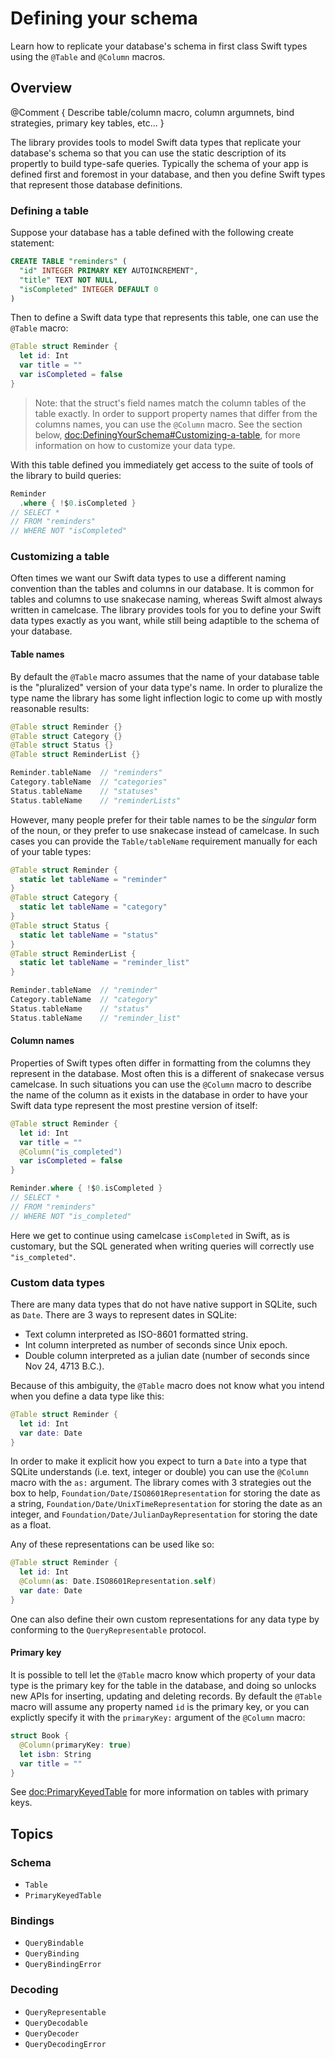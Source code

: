 # Defining your schema

Learn how to replicate your database's schema in first class Swift types 
using the `@Table` and `@Column` macros.

## Overview

@Comment {
  Describe table/column macro, column argumnets, bind strategies, primary key tables, etc...
  }

The library provides tools to model Swift data types that replicate your database's schema so that
you can use the static description of its propertly to build type-safe queries. Typically the 
schema of your app is defined first and foremost in your database, and then you define Swift types
that represent those database definitions.

### Defining a table

Suppose your database has a table defined with the following create statement:

```sql
CREATE TABLE "reminders" (
  "id" INTEGER PRIMARY KEY AUTOINCREMENT",
  "title" TEXT NOT NULL,
  "isCompleted" INTEGER DEFAULT 0
)
```

Then to define a Swift data type that represents this table, one can use the `@Table` macro:

```swift
@Table struct Reminder {
  let id: Int 
  var title = ""
  var isCompleted = false
}
```

> Note: that the struct's field names match the column tables of the table exactly. In order to
support property names that differ from the columns names, you can use the `@Column` macro. See the
section below, <doc:DefiningYourSchema#Customizing-a-table>,  for more information on how to
customize your data type.

With this table defined you immediately get access to the suite of tools of the library to build
queries:

```swift
Reminder
  .where { !$0.isCompleted }
// SELECT *
// FROM "reminders"
// WHERE NOT "isCompleted"
```

### Customizing a table

Often times we want our Swift data types to use a different naming convention than the tables and
columns in our database. It is common for tables and columns to use snakecase naming, whereas 
Swift almost always written in camelcase. The library provides tools for you to define your Swift
data types exactly as you want, while still being adaptible to the schema of your database.

#### Table names

By default the `@Table` macro assumes that the name of your database table is the "pluralized" 
version of your data type's name. In order to pluralize the type name the library has some light
inflection logic to come up with mostly reasonable results:

```swift
@Table struct Reminder {}
@Table struct Category {}
@Table struct Status {}
@Table struct ReminderList {}

Reminder.tableName  // "reminders"
Category.tableName  // "categories"
Status.tableName    // "statuses"
Status.tableName    // "reminderLists"
```

However, many people prefer for their table names to be the _singular_ form of the noun, or they
prefer to use snakecase instead of camelcase. In such cases you can provide the ``Table/tableName``
requirement manually for each of your table types:

```swift
@Table struct Reminder {
  static let tableName = "reminder"
}
@Table struct Category {
  static let tableName = "category"
}
@Table struct Status {
  static let tableName = "status"
}
@Table struct ReminderList {
  static let tableName = "reminder_list"
}

Reminder.tableName  // "reminder"
Category.tableName  // "category"
Status.tableName    // "status"
Status.tableName    // "reminder_list"
```

#### Column names

Properties of Swift types often differ in formatting from the columns they represent in the 
database. Most often this is a different of snakecase versus camelcase. In such situations you can
use the `@Column` macro to describe the name of the column as it exists in the database in order
to have your Swift data type represent the most prestine version of itself:

```swift
@Table struct Reminder {
  let id: Int 
  var title = ""
  @Column("is_completed")
  var isCompleted = false
}

Reminder.where { !$0.isCompleted }
// SELECT *
// FROM "reminders"
// WHERE NOT "is_completed"
```

Here we get to continue using camelcase `isCompleted` in Swift, as is customary, but the SQL 
generated when writing queries will correctly use `"is_completed"`.

### Custom data types

There are many data types that do not have native support in SQLite, such as `Date`. There are 3 
ways to represent dates in SQLite:

* Text column interpreted as ISO-8601 formatted string.
* Int column interpreted as number of seconds since Unix epoch.
* Double column interpreted as a julian date (number of seconds since Nov 24, 4713 B.C.).

Because of this ambiguity, the `@Table` macro does not know what you intend when you define a 
data type like this:

```swift
@Table struct Reminder {
  let id: Int 
  var date: Date
}
```

In order to make it explicit how you expect to turn a `Date` into a type that SQLite understands
(i.e. text, integer or double) you can use the `@Column` macro with the `as:` argument. The 
library comes with 3 strategies out the box to help, ``Foundation/Date/ISO8601Representation``
for storing the date as a string, ``Foundation/Date/UnixTimeRepresentation`` for storing the 
date as an integer, and ``Foundation/Date/JulianDayRepresentation`` for storing the date as a 
float.

Any of these representations can be used like so:

```swift
@Table struct Reminder {
  let id: Int
  @Column(as: Date.ISO8601Representation.self)
  var date: Date
}
```

One can also define their own custom representations for any data type by conforming to the 
``QueryRepresentable`` protocol. 

<!-- TODO: See <doc:ABC> for more information on custom data types. -->

#### Primary key

It is possible to tell let the `@Table` macro know which property of your data type is the primary
key for the table in the database, and doing so unlocks new APIs for inserting, updating and 
deleting records. By default the `@Table` macro will assume any property named `id` is the 
primary key, or you can explictly specify it with the `primaryKey:` argument of the `@Column`
macro:

```swift
struct Book {
  @Column(primaryKey: true)
  let isbn: String 
  var title = ""
}
```

See <doc:PrimaryKeyedTable> for more information on tables with primary keys.

<!---->
<!--#### Ephemeral columns-->
<!---->
<!--It is possible to store properties in a Swift data type that has no corresponding column in your SQL-->
<!--database. Such properties must have a default value, and can be specified using the `@Ephemeral`-->
<!--macro:-->
<!---->
<!--```swift-->
<!--struct Book {-->
<!--  @Column(primaryKey: true)-->
<!--  let isbn: String -->
<!--  var title = ""-->
<!--}-->
<!--```-->



## Topics

### Schema

- ``Table``
- ``PrimaryKeyedTable``

### Bindings

- ``QueryBindable``
- ``QueryBinding``
- ``QueryBindingError``

### Decoding

- ``QueryRepresentable``
- ``QueryDecodable``
- ``QueryDecoder``
- ``QueryDecodingError``
